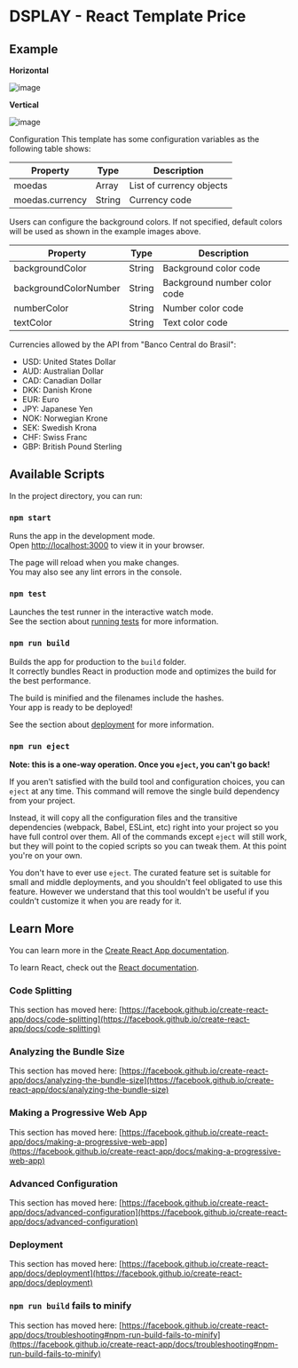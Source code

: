 # DSPLAY - React Template Price

## Example 
**Horizontal**

![image](https://github.com/gabiswar/template-price/assets/108243030/92fd2dab-f371-4577-b1ff-3df24b021128)

**Vertical**

![image](https://github.com/gabiswar/template-price/assets/108243030/451c2bda-c5c2-4fe9-b4e1-65097a169141)


Configuration
This template has some configuration variables as the following table shows:

| Property      | Type   | Description                         |
| ------------- |--------| ----------------------------------- |
| moedas        | Array  | List of currency objects            |
| moedas.currency | String | Currency code                     |

Users can configure the background colors. If not specified, default colors will be used as shown in the example images above.

| Property             | Type   | Description                   |
| -------------------- |--------| ----------------------------- |
| backgroundColor      | String | Background color code         |
| backgroundColorNumber | String | Background number color code  |
| numberColor           | String | Number color code             |
| textColor             | String | Text color code               |


Currencies allowed by the API from "Banco Central do Brasil":

- USD: United States Dollar
- AUD: Australian Dollar
- CAD: Canadian Dollar
- DKK: Danish Krone
- EUR: Euro
- JPY: Japanese Yen
- NOK: Norwegian Krone
- SEK: Swedish Krona
- CHF: Swiss Franc
- GBP: British Pound Sterling

## Available Scripts

In the project directory, you can run:

### `npm start`

Runs the app in the development mode.\
Open [http://localhost:3000](http://localhost:3000) to view it in your browser.

The page will reload when you make changes.\
You may also see any lint errors in the console.

### `npm test`

Launches the test runner in the interactive watch mode.\
See the section about [running tests](https://facebook.github.io/create-react-app/docs/running-tests) for more information.

### `npm run build`

Builds the app for production to the `build` folder.\
It correctly bundles React in production mode and optimizes the build for the best performance.

The build is minified and the filenames include the hashes.\
Your app is ready to be deployed!

See the section about [deployment](https://facebook.github.io/create-react-app/docs/deployment) for more information.

### `npm run eject`

**Note: this is a one-way operation. Once you `eject`, you can't go back!**

If you aren't satisfied with the build tool and configuration choices, you can `eject` at any time. This command will remove the single build dependency from your project.

Instead, it will copy all the configuration files and the transitive dependencies (webpack, Babel, ESLint, etc) right into your project so you have full control over them. All of the commands except `eject` will still work, but they will point to the copied scripts so you can tweak them. At this point you're on your own.

You don't have to ever use `eject`. The curated feature set is suitable for small and middle deployments, and you shouldn't feel obligated to use this feature. However we understand that this tool wouldn't be useful if you couldn't customize it when you are ready for it.

## Learn More

You can learn more in the [Create React App documentation](https://facebook.github.io/create-react-app/docs/getting-started).

To learn React, check out the [React documentation](https://reactjs.org/).

### Code Splitting

This section has moved here: [https://facebook.github.io/create-react-app/docs/code-splitting](https://facebook.github.io/create-react-app/docs/code-splitting)

### Analyzing the Bundle Size

This section has moved here: [https://facebook.github.io/create-react-app/docs/analyzing-the-bundle-size](https://facebook.github.io/create-react-app/docs/analyzing-the-bundle-size)

### Making a Progressive Web App

This section has moved here: [https://facebook.github.io/create-react-app/docs/making-a-progressive-web-app](https://facebook.github.io/create-react-app/docs/making-a-progressive-web-app)

### Advanced Configuration

This section has moved here: [https://facebook.github.io/create-react-app/docs/advanced-configuration](https://facebook.github.io/create-react-app/docs/advanced-configuration)

### Deployment

This section has moved here: [https://facebook.github.io/create-react-app/docs/deployment](https://facebook.github.io/create-react-app/docs/deployment)

### `npm run build` fails to minify

This section has moved here: [https://facebook.github.io/create-react-app/docs/troubleshooting#npm-run-build-fails-to-minify](https://facebook.github.io/create-react-app/docs/troubleshooting#npm-run-build-fails-to-minify)
